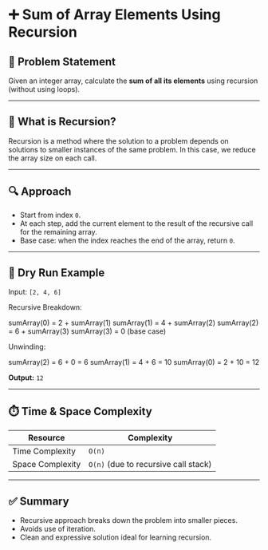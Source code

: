 # ➕ Sum of Array Elements Using Recursion

## 📘 Problem Statement

Given an integer array, calculate the **sum of all its elements** using recursion (without using loops).

---

## 🧠 What is Recursion?

Recursion is a method where the solution to a problem depends on solutions to smaller instances of the same problem. In this case, we reduce the array size on each call.

---

## 🔍 Approach

- Start from index `0`.
- At each step, add the current element to the result of the recursive call for the remaining array.
- Base case: when the index reaches the end of the array, return `0`.

---

## 🧮 Dry Run Example

Input: `[2, 4, 6]`

Recursive Breakdown:

sumArray(0) = 2 + sumArray(1)
sumArray(1) = 4 + sumArray(2)
sumArray(2) = 6 + sumArray(3)
sumArray(3) = 0 (base case)

Unwinding:

sumArray(2) = 6 + 0 = 6
sumArray(1) = 4 + 6 = 10
sumArray(0) = 2 + 10 = 12


**Output:** `12`

---

## ⏱️ Time & Space Complexity

| Resource         | Complexity      |
|------------------|-----------------|
| Time Complexity  | `O(n)`          |
| Space Complexity | `O(n)` (due to recursive call stack) |

---

## ✅ Summary

- Recursive approach breaks down the problem into smaller pieces.
- Avoids use of iteration.
- Clean and expressive solution ideal for learning recursion.

